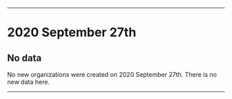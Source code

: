 
***

# 2020 September 27th

## No data

No new organizations were created on 2020 September 27th. There is no new data here.

***
